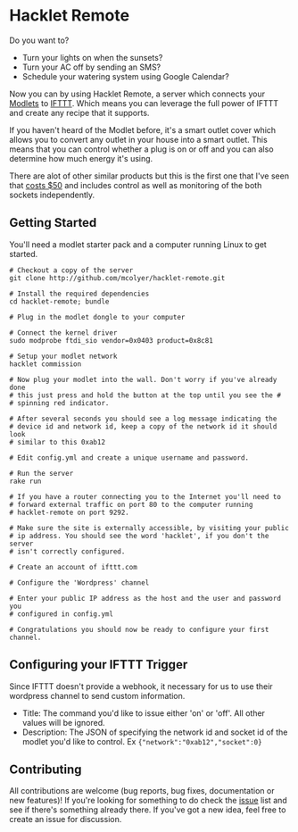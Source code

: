 # Hacklet Remote

Do you want to?

* Turn your lights on when the sunsets?
* Turn your AC off by sending an SMS?
* Schedule your watering system using Google Calendar?

Now you can by using Hacklet Remote, a server which connects your
[Modlets] to [IFTTT]. Which means you can leverage the full power of
IFTTT and create any recipe that it supports.

If you haven't heard of the Modlet before, it's a smart outlet cover
which allows you to convert any outlet in your house into a smart
outlet. This means that you can control whether a plug is on or off and
you can also determine how much energy it's using.

There are alot of other similar products but this is the first one that
I've seen that [costs $50][amazon] and includes control as well as
monitoring of the both sockets independently.

## Getting Started

You'll need a modlet starter pack and a computer running Linux to get started.

```shell
# Checkout a copy of the server
git clone http://github.com/mcolyer/hacklet-remote.git

# Install the required dependencies
cd hacklet-remote; bundle

# Plug in the modlet dongle to your computer

# Connect the kernel driver
sudo modprobe ftdi_sio vendor=0x0403 product=0x8c81

# Setup your modlet network
hacklet commission

# Now plug your modlet into the wall. Don't worry if you've already done
# this just press and hold the button at the top until you see the #
# spinning red indicator.

# After several seconds you should see a log message indicating the
# device id and network id, keep a copy of the network id it should look
# similar to this 0xab12

# Edit config.yml and create a unique username and password.

# Run the server
rake run

# If you have a router connecting you to the Internet you'll need to
# forward external traffic on port 80 to the computer running
# hacklet-remote on port 9292.

# Make sure the site is externally accessible, by visiting your public
# ip address. You should see the word 'hacklet', if you don't the server
# isn't correctly configured.

# Create an account of ifttt.com

# Configure the 'Wordpress' channel

# Enter your public IP address as the host and the user and password you
# configured in config.yml

# Congratulations you should now be ready to configure your first channel.
```

## Configuring your IFTTT Trigger

Since IFTTT doesn't provide a webhook, it necessary for us to use their
wordpress channel to send custom information.

* Title: The command you'd like to issue either 'on' or 'off'. All other
  values will be ignored.
* Description: The JSON of specifying the network id and socket id of
  the modlet you'd like to control. Ex `{"network":"0xab12","socket":0}`

## Contributing

All contributions are welcome (bug reports, bug fixes, documentation or
new features)!  If you're looking for something to do check the [issue]
list and see if there's something already there. If you've got a new
idea, feel free to create an issue for discussion.

[IFTTT]: http://ifttt.com
[Modlets]: http://themodlet.com
[amazon]: http://www.amazon.com/ThinkEco-TE1010-Modlet-Starter-White/dp/B00AAT43OA/
[issue]: https://github.com/mcolyer/hacklet-remote/issues
